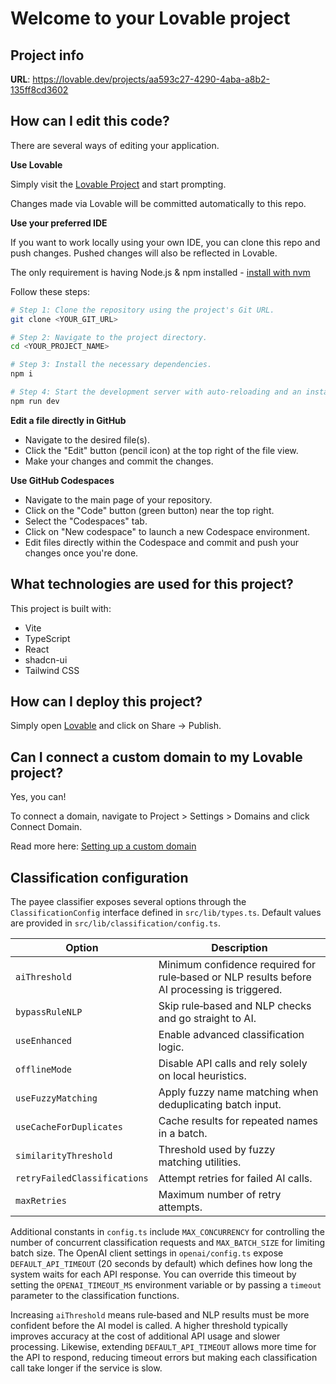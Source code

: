 # Welcome to your Lovable project

## Project info

**URL**: https://lovable.dev/projects/aa593c27-4290-4aba-a8b2-135ff8cd3602

## How can I edit this code?

There are several ways of editing your application.

**Use Lovable**

Simply visit the [Lovable Project](https://lovable.dev/projects/aa593c27-4290-4aba-a8b2-135ff8cd3602) and start prompting.

Changes made via Lovable will be committed automatically to this repo.

**Use your preferred IDE**

If you want to work locally using your own IDE, you can clone this repo and push changes. Pushed changes will also be reflected in Lovable.

The only requirement is having Node.js & npm installed - [install with nvm](https://github.com/nvm-sh/nvm#installing-and-updating)

Follow these steps:

```sh
# Step 1: Clone the repository using the project's Git URL.
git clone <YOUR_GIT_URL>

# Step 2: Navigate to the project directory.
cd <YOUR_PROJECT_NAME>

# Step 3: Install the necessary dependencies.
npm i

# Step 4: Start the development server with auto-reloading and an instant preview.
npm run dev
```

**Edit a file directly in GitHub**

- Navigate to the desired file(s).
- Click the "Edit" button (pencil icon) at the top right of the file view.
- Make your changes and commit the changes.

**Use GitHub Codespaces**

- Navigate to the main page of your repository.
- Click on the "Code" button (green button) near the top right.
- Select the "Codespaces" tab.
- Click on "New codespace" to launch a new Codespace environment.
- Edit files directly within the Codespace and commit and push your changes once you're done.

## What technologies are used for this project?

This project is built with:

- Vite
- TypeScript
- React
- shadcn-ui
- Tailwind CSS

## How can I deploy this project?

Simply open [Lovable](https://lovable.dev/projects/aa593c27-4290-4aba-a8b2-135ff8cd3602) and click on Share -> Publish.

## Can I connect a custom domain to my Lovable project?

Yes, you can!

To connect a domain, navigate to Project > Settings > Domains and click Connect Domain.

Read more here: [Setting up a custom domain](https://docs.lovable.dev/tips-tricks/custom-domain#step-by-step-guide)

## Classification configuration

The payee classifier exposes several options through the `ClassificationConfig`
interface defined in `src/lib/types.ts`. Default values are provided in
`src/lib/classification/config.ts`.

| Option | Description |
| ------ | ----------- |
| `aiThreshold` | Minimum confidence required for rule‑based or NLP results before AI processing is triggered. |
| `bypassRuleNLP` | Skip rule‑based and NLP checks and go straight to AI. |
| `useEnhanced` | Enable advanced classification logic. |
| `offlineMode` | Disable API calls and rely solely on local heuristics. |
| `useFuzzyMatching` | Apply fuzzy name matching when deduplicating batch input. |
| `useCacheForDuplicates` | Cache results for repeated names in a batch. |
| `similarityThreshold` | Threshold used by fuzzy matching utilities. |
| `retryFailedClassifications` | Attempt retries for failed AI calls. |
| `maxRetries` | Maximum number of retry attempts. |

Additional constants in `config.ts` include `MAX_CONCURRENCY` for controlling
the number of concurrent classification requests and `MAX_BATCH_SIZE` for
limiting batch size. The OpenAI client settings in `openai/config.ts` expose
`DEFAULT_API_TIMEOUT` (20&nbsp;seconds by default) which defines how long the
system waits for each API response. You can override this timeout by setting the
`OPENAI_TIMEOUT_MS` environment variable or by passing a `timeout` parameter to
the classification functions.

Increasing `aiThreshold` means rule‑based and NLP results must be more confident
before the AI model is called. A higher threshold typically improves accuracy at
the cost of additional API usage and slower processing. Likewise, extending
`DEFAULT_API_TIMEOUT` allows more time for the API to respond, reducing timeout
errors but making each classification call take longer if the service is slow.
